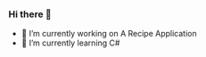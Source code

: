 ### Hi there 👋
- 🔭 I’m currently working on A Recipe Application
- 🌱 I’m currently learning C#
<!--
**tonycrosby-tech/tonycrosby-tech** is a ✨ _special_ ✨ repository because its `README.md` (this file) appears on your GitHub profile.

Here are some ideas to get you started:
- 👯 I’m looking to collaborate on ...
- 🤔 I’m looking for help with ...
- 💬 Ask me about ...
- 📫 How to reach me: ...
- 😄 Pronouns: ...
- ⚡ Fun fact: ...
-->
